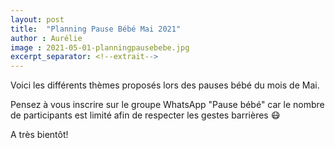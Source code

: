 ```yaml
---
layout: post
title:  "Planning Pause Bébé Mai 2021"
author : Aurélie
image : 2021-05-01-planningpausebebe.jpg
excerpt_separator: <!--extrait-->
---
```


Voici les différents thèmes proposés lors des pauses bébé du mois de Mai.

Pensez à vous inscrire sur le groupe WhatsApp "Pause bébé" car le nombre de participants est limité afin de respecter les gestes barrières 😷

A très bientôt!
<!--extrait-->
